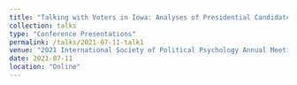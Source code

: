 ```yaml
---
title: "Talking with Voters in Iowa: Analyses of Presidential Candidate Speeches in Iowa Caucus Campaigns"
collection: talks
type: "Conference Presentations"
permalink: /talks/2021-07-11-talk1
venue: "2021 International Society of Political Psychology Annual Meeting"
date: 2021-07-11
location: "Online"
---
```

